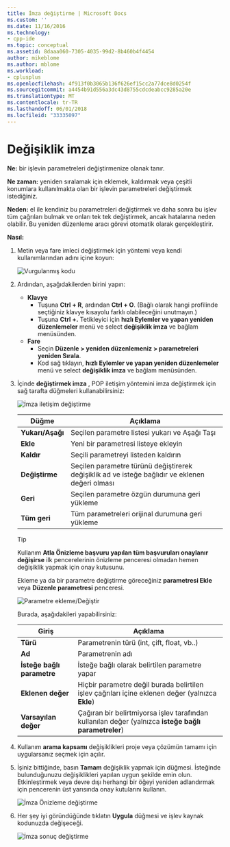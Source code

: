 ```yaml
---
title: İmza değiştirme | Microsoft Docs
ms.custom: ''
ms.date: 11/16/2016
ms.technology:
- cpp-ide
ms.topic: conceptual
ms.assetid: 8daaa060-7305-4035-99d2-8b460b4f4454
author: mikeblome
ms.author: mblome
ms.workload:
- cplusplus
ms.openlocfilehash: 4f913f0b3065b136f626ef15cc2a77dce8d0254f
ms.sourcegitcommit: a4454b91d556a3dc43d8755cdcdeabcc9285a20e
ms.translationtype: MT
ms.contentlocale: tr-TR
ms.lasthandoff: 06/01/2018
ms.locfileid: "33335097"
---
```

# <a name="change-signature"></a>Değişiklik imza
**Ne:** bir işlevin parametreleri değiştirmenize olanak tanır.

**Ne zaman:** yeniden sıralamak için eklemek, kaldırmak veya çeşitli konumlara kullanılmakta olan bir işlevin parametreleri değiştirmek istediğiniz.  

**Neden:** el ile kendiniz bu parametreleri değiştirmek ve daha sonra bu işlev tüm çağrıları bulmak ve onları tek tek değiştirmek, ancak hatalarına neden olabilir.  Bu yeniden düzenleme aracı görevi otomatik olarak gerçekleştirir.

**Nasıl:**

1. Metin veya fare imleci değiştirmek için yöntemi veya kendi kullanımlarından adını içine koyun:

   ![Vurgulanmış kodu](images/changesignature_highlight.png)

1. Ardından, aşağıdakilerden birini yapın:
   * **Klavye**
     * Tuşuna **Ctrl + R**, ardından **Ctrl + O**.  (Bağlı olarak hangi profilinde seçtiğiniz klavye kısayolu farklı olabileceğini unutmayın.)
     * Tuşuna **Ctrl +.** Tetikleyici için **hızlı Eylemler ve yapan yeniden düzenlemeler** menü ve select **değişiklik imza** ve bağlam menüsünden.
   * **Fare**
     * Seçin **Düzenle > yeniden düzenlemeniz > parametreleri yeniden Sırala**.
     * Kod sağ tıklayın, **hızlı Eylemler ve yapan yeniden düzenlemeler** menü ve select **değişiklik imza** ve bağlam menüsünden.

1. İçinde **değiştirmek imza** , POP iletişim yöntemini imza değiştirmek için sağ tarafta düğmeleri kullanabilirsiniz:

   ![İmza iletişim değiştirme](images/changesignature_dialog.png)

   | Düğme | Açıklama
   | ------ | ---
   | **Yukarı/Aşağı**    | Seçilen parametre listesi yukarı ve Aşağı Taşı
   | **Ekle**        | Yeni bir parametresi listeye ekleyin
   | **Kaldır**     | Seçili parametreyi listeden kaldırın
   | **Değiştirme**     | Seçilen parametre türünü değiştirerek değişiklik ad ve isteğe bağlıdır ve eklenen değeri olması
   | **Geri**     | Seçilen parametre özgün durumuna geri yükleme
   | **Tüm geri** | Tüm parametreleri orijinal durumuna geri yükleme

   > [!TIP]
   > Kullanım **Atla Önizleme başvuru yapılan tüm başvuruları onaylanır değişirse** ilk pencerelerinin önizleme penceresi olmadan hemen değişiklik yapmak için onay kutusunu.

   Ekleme ya da bir parametre değiştirme göreceğiniz **parametresi Ekle** veya **Düzenle parametresi** penceresi.

   ![Parametre ekleme/Değiştir](images/changesignature_addmodify.png)

   Burada, aşağıdakileri yapabilirsiniz:

   | Giriş | Açıklama
   | ----- | ---
   | **Türü**               | Parametrenin türü (int, çift, float, vb..)
   | **Ad**               | Parametrenin adı
   | **İsteğe bağlı parametre** | İsteğe bağlı olarak belirtilen parametre yapar
   | **Eklenen değer**     | Hiçbir parametre değil burada belirtilen işlev çağrıları içine eklenen değer (yalnızca **Ekle**)
   | **Varsayılan değer**      | Çağıran bir belirtmiyorsa işlev tarafından kullanılan değer (yalnızca **isteğe bağlı parametreler**)

1. Kullanım **arama kapsamı** değişiklikleri proje veya çözümün tamamı için uygularsanız seçmek için açılır.

1. İşiniz bittiğinde, basın **Tamam** değişiklik yapmak için düğmesi.  İsteğinde bulunduğunuzu değişiklikleri yapılan uygun şekilde emin olun.  Etkinleştirmek veya devre dışı herhangi bir öğeyi yeniden adlandırmak için pencerenin üst yarısında onay kutularını kullanın.

   ![İmza Önizleme değiştirme](images/changesignature_preview.png)

1. Her şey iyi göründüğünde tıklatın **Uygula** düğmesi ve işlev kaynak kodunuzda değişeceği.

   ![İmza sonuç değiştirme](images/changesignature_result.png)